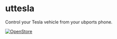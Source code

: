 # uttesla
Control your Tesla vehicle from your ubports phone.

[![OpenStore](https://open-store.io/badges/en_US.svg)](https://open-store.io/app/uttesla.ulrichard)
